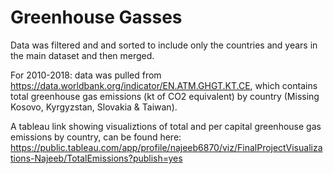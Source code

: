 # Greenhouse Gasses
Data was filtered and and sorted to include only the countries and years in the main dataset and then merged.

For 2010-2018: data was pulled from https://data.worldbank.org/indicator/EN.ATM.GHGT.KT.CE, which contains total greenhouse gas emissions (kt of CO2 equivalent) by country (Missing Kosovo, Kyrgyzstan, Slovakia & Taiwan).

A tableau link showing visualiztions of total and per capital greenhouse gas emissions by country, can be found here:
https://public.tableau.com/app/profile/najeeb6870/viz/FinalProjectVisualizations-Najeeb/TotalEmissions?publish=yes
